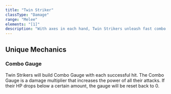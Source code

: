 ```yaml
---
title: "Twin Striker"
classType: "Damage"
range: "Melee"
elements: "[1]"
description: "With axes in each hand, Twin Strikers unleash fast combo attacks to continuously deal damage, stack buffs, and contribute many hits to the Party Chain."
---
```

## Unique Mechanics

### Combo Gauge
Twin Strikers will build Combo Gauge with each successful hit. The Combo Gauge is a damage multiplier that increases the power of all their attacks. If their HP drops below a certain amount, the gauge will be reset back to 0. 